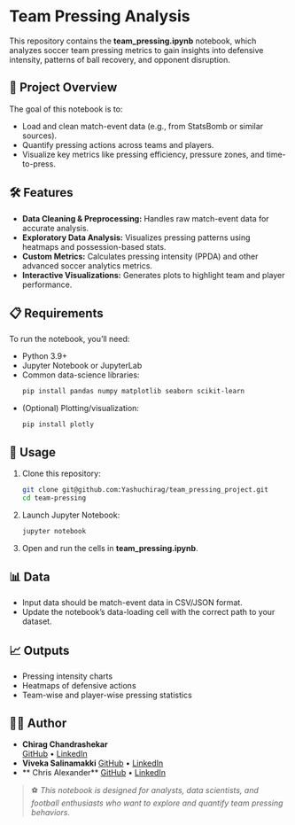 # Team Pressing Analysis

This repository contains the **team_pressing.ipynb** notebook, which analyzes soccer team pressing metrics to gain insights into defensive intensity, patterns of ball recovery, and opponent disruption.

## 📂 Project Overview
The goal of this notebook is to:
- Load and clean match-event data (e.g., from StatsBomb or similar sources).
- Quantify pressing actions across teams and players.
- Visualize key metrics like pressing efficiency, pressure zones, and time-to-press.

## 🛠️ Features
- **Data Cleaning & Preprocessing:** Handles raw match-event data for accurate analysis.
- **Exploratory Data Analysis:** Visualizes pressing patterns using heatmaps and possession-based stats.
- **Custom Metrics:** Calculates pressing intensity (PPDA) and other advanced soccer analytics metrics.
- **Interactive Visualizations:** Generates plots to highlight team and player performance.

## 📋 Requirements
To run the notebook, you’ll need:

- Python 3.9+
- Jupyter Notebook or JupyterLab
- Common data-science libraries:
  ```bash
  pip install pandas numpy matplotlib seaborn scikit-learn
  ```
- (Optional) Plotting/visualization:
  ```bash
  pip install plotly
  ```

## 🚀 Usage
1. Clone this repository:
   ```bash
   git clone git@github.com:Yashuchirag/team_pressing_project.git
   cd team-pressing
   ```
2. Launch Jupyter Notebook:
   ```bash
   jupyter notebook
   ```
3. Open and run the cells in **team_pressing.ipynb**.

## 📊 Data
- Input data should be match-event data in CSV/JSON format.
- Update the notebook’s data-loading cell with the correct path to your dataset.

## 📈 Outputs
- Pressing intensity charts
- Heatmaps of defensive actions
- Team-wise and player-wise pressing statistics

## 🧑‍💻 Author
- **Chirag Chandrashekar**  
  [GitHub](https://github.com/Yashuchirag) • [LinkedIn](https://www.linkedin.com/in/chirag-chandrashe-15b965103/)
- **Viveka Salinamakki**
  [GitHub](https://github.com/vsg-vsg) • [LinkedIn](https://www.linkedin.com/in/viveka-salinamakki-896387191/)
- ** Chris Alexander**
  [GitHub](https://github.com/ChrisAlex2104) • [LinkedIn](https://www.linkedin.com/in/chris-thomas-alexander/)

> ⚽ *This notebook is designed for analysts, data scientists, and football enthusiasts who want to explore and quantify team pressing behaviors.*
